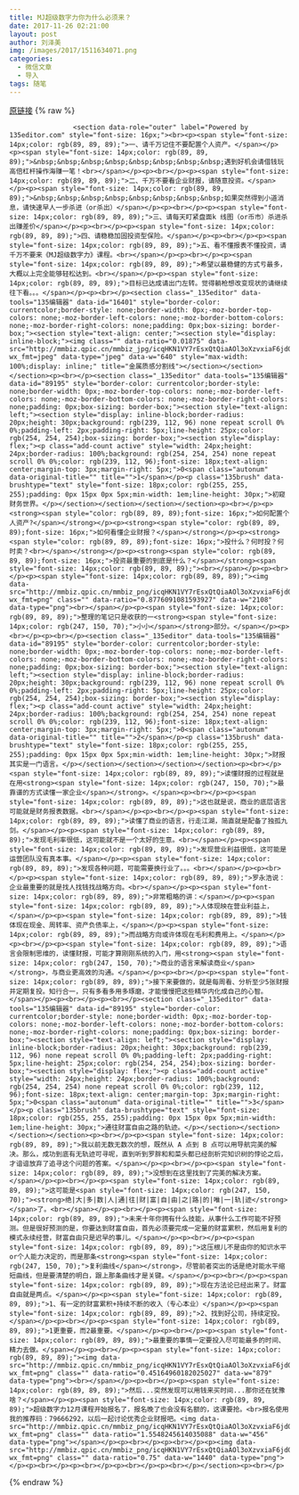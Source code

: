 ```yaml
---
title: MJ超级数字力你为什么必须来？
date: 2017-11-26 02:21:00
layout: post
author: 刘泽美
img: /images/2017/1511634071.png
categories:
  - 微信文章
  - 导入
tags: 随笔
---
```


[原链接](http://mp.weixin.qq.com/s?__biz=MzU4NjA0ODc0MQ==&amp;mid=2247483778&amp;idx=1&amp;sn=e0fc4ca5412d3dfb94791cfe09c7df9e&amp;chksm=fd807408caf7fd1e597d25e3e94cdaa9b60d137ec5acc410b6c62b7e5c0a6e61872b6bd14f0a&amp;scene=27#wechat_redirect)
{% raw %}

                    

                    
                    
                    
                    <section data-role="outer" label="Powered by 135editor.com" style="font-size: 16px;"><br><p><span style="font-size: 14px;color: rgb(89, 89, 89);">一、请千万记住不要配置个人资产。</span></p><p><span style="font-size: 14px;color: rgb(89, 89, 89);">&nbsp;&nbsp;&nbsp;&nbsp;&nbsp;&nbsp;&nbsp;&nbsp;遇到好机会请借钱玩高倍杠杆操作海赚一笔！<br></span></p><p><br></p><p><span style="font-size: 14px;color: rgb(89, 89, 89);">二、千万不要看企业财报，请随意投资。</span></p><p><span style="font-size: 14px;color: rgb(89, 89, 89);">&nbsp;&nbsp;&nbsp;&nbsp;&nbsp;&nbsp;&nbsp;&nbsp;如果突然得到小道消息，请快速早人一步杀进（or杀出）</span></p><p><br></p><p><span style="font-size: 14px;color: rgb(89, 89, 89);">三、请每天盯紧盘面k 线图（or币市）杀进杀出赚差价</span></p><p><br></p><p><span style="font-size: 14px;color: rgb(89, 89, 89);">四、请稳稳加固投资型保险。</span></p><p><br></p><p><span style="font-size: 14px;color: rgb(89, 89, 89);">五、看不懂报表不懂投资，请千万不要来《MJ超级数字力》课程。<br></span></p><p><br></p><p><span style="font-size: 14px;color: rgb(89, 89, 89);">希望以最稳健的方式亏最多，大概以上完全能够轻松达到。<br></span></p><p><span style="font-size: 14px;color: rgb(89, 89, 89);">目标已达成请出门左转。觉得躺枪想改变现状的请继续往下看。。。</span></p><p><br></p><section class="_135editor" data-tools="135编辑器" data-id="16401" style="border-color: currentcolor;border-style: none;border-width: 0px;-moz-border-top-colors: none;-moz-border-left-colors: none;-moz-border-bottom-colors: none;-moz-border-right-colors: none;padding: 0px;box-sizing: border-box;"><section style="text-align: center;"><section style="display: inline-block;"><img class="" data-ratio="0.01875" data-src="http://mmbiz.qpic.cn/mmbiz_jpg/icqHKN1VY7rEsxQtQiaAOl3oXzvxiaF6jdOsmoZLGxFokdpUyYEia9GQcFWYwlX8PFpDUPs92L4VzsLDRHoTiaLAeLQ/0?wx_fmt=jpeg" data-type="jpeg" data-w="640" style="max-width: 100%;display: inline;" title="金属质感分割线"></section></section></section><p><br></p><section class="_135editor" data-tools="135编辑器" data-id="89195" style="border-color: currentcolor;border-style: none;border-width: 0px;-moz-border-top-colors: none;-moz-border-left-colors: none;-moz-border-bottom-colors: none;-moz-border-right-colors: none;padding: 0px;box-sizing: border-box;"><section style="text-align: left;"><section style="display: inline-block;border-radius: 20px;height: 30px;background: rgb(239, 112, 96) none repeat scroll 0% 0%;padding-left: 2px;padding-right: 5px;line-height: 25px;color: rgb(254, 254, 254);box-sizing: border-box;"><section style="display: flex;"><p class="add-count active" style="width: 24px;height: 24px;border-radius: 100%;background: rgb(254, 254, 254) none repeat scroll 0% 0%;color: rgb(239, 112, 96);font-size: 18px;text-align: center;margin-top: 3px;margin-right: 5px;">0<span class="autonum" data-original-title="" title="">1</span></p><p class="135brush" data-brushtype="text" style="font-size: 18px;color: rgb(255, 255, 255);padding: 0px 15px 0px 5px;min-width: 1em;line-height: 30px;">初窥财务世界。</p></section></section></section></section><p><br></p><p><strong><span style="color: rgb(89, 89, 89);font-size: 16px;">如何配置个人资产?</span></strong></p><p><strong><span style="color: rgb(89, 89, 89);font-size: 16px;">如何看懂企业财报？</span></strong></p><p><strong><span style="color: rgb(89, 89, 89);font-size: 16px;">投什么？何时投？何时卖？<br></span></strong></p><p><strong><span style="color: rgb(89, 89, 89);font-size: 16px;">投资最重要的到底是什么？</span></strong><span style="font-size: 14px;color: rgb(89, 89, 89);"><br></span></p><p><br></p><p><span style="font-size: 14px;color: rgb(89, 89, 89);"><img data-src="http://mmbiz.qpic.cn/mmbiz_png/icqHKN1VY7rEsxQtQiaAOl3oXzvxiaF6jdOQGGnGePFxAjXqybP3lJVQHl8FC8ibcUYeA6mS850v20fNatPESOSP0g/0?wx_fmt=png" class="" data-ratio="0.8776091081593927" data-w="2108" data-type="png"><br></span></p><p><span style="font-size: 14px;color: rgb(89, 89, 89);">整理的笔记只是收获的一<strong><span style="font-size: 14px;color: rgb(247, 150, 70);">小小</span></strong>部分。</span></p><p><br></p><p><br></p><section class="_135editor" data-tools="135编辑器" data-id="89195" style="border-color: currentcolor;border-style: none;border-width: 0px;-moz-border-top-colors: none;-moz-border-left-colors: none;-moz-border-bottom-colors: none;-moz-border-right-colors: none;padding: 0px;box-sizing: border-box;"><section style="text-align: left;"><section style="display: inline-block;border-radius: 20px;height: 30px;background: rgb(239, 112, 96) none repeat scroll 0% 0%;padding-left: 2px;padding-right: 5px;line-height: 25px;color: rgb(254, 254, 254);box-sizing: border-box;"><section style="display: flex;"><p class="add-count active" style="width: 24px;height: 24px;border-radius: 100%;background: rgb(254, 254, 254) none repeat scroll 0% 0%;color: rgb(239, 112, 96);font-size: 18px;text-align: center;margin-top: 3px;margin-right: 5px;">0<span class="autonum" data-original-title="" title="">2</span></p><p class="135brush" data-brushtype="text" style="font-size: 18px;color: rgb(255, 255, 255);padding: 0px 15px 0px 5px;min-width: 1em;line-height: 30px;">财报其实是一门语言。</p></section></section></section></section><p><br></p><span style="font-size: 14px;color: rgb(89, 89, 89);">读懂财报的过程就是在用<strong><span style="font-size: 14px;color: rgb(247, 150, 70);">最靠谱的方式读懂一家企业</span></strong>。</span><p><br></p><p><span style="font-size: 14px;color: rgb(89, 89, 89);">这也就是说，商业的底层语言可能就是财务报表数据。<br></span></p><p><br></p><p><span style="font-size: 14px;color: rgb(89, 89, 89);">读懂了商业的语言，行走江湖，简直就是配备了独孤九剑。</span></p><p><span style="font-size: 14px;color: rgb(89, 89, 89);">发现毛利率很低，这可能就不是一个太好的生意。<br></span></p><p><span style="font-size: 14px;color: rgb(89, 89, 89);">发现营业利益很低，这可能是运营团队没有真本事。</span></p><p><span style="font-size: 14px;color: rgb(89, 89, 89);">发现各种问题，可能需要换行业了。。。<br></span></p><p><br></p><p><span style="font-size: 14px;color: rgb(89, 89, 89);">罗永浩说：企业最重要的就是找人找钱找战略方向。<br></span></p><p><span style="font-size: 14px;color: rgb(89, 89, 89);">非常粗略的讲：</span></p><p><span style="font-size: 14px;color: rgb(89, 89, 89);">人体现映在营业利益上，</span></p><p><span style="font-size: 14px;color: rgb(89, 89, 89);">钱体现在现金、周转率、资产负债率上，</span></p><p><span style="font-size: 14px;color: rgb(89, 89, 89);">而战略方向或许体现在毛利和费用上。</span></p><p><br></p><p><span style="font-size: 14px;color: rgb(89, 89, 89);">语言会限制思维的，读懂财报，可能才算刚刚系统的入门，用<strong><span style="font-size: 14px;color: rgb(247, 150, 70);">商业的语言来解读商业</span></strong>，与商业更高效的沟通。</span></p><p><br></p><p><span style="font-size: 14px;color: rgb(89, 89, 89);">接下来要做的，就是每周看、分析至少5张财报并定期复投。知行合一，只有多看多用多琢磨，才能慢慢把这些精华内化成自己的心智。</span></p><p><br></p><p><br></p><section class="_135editor" data-tools="135编辑器" data-id="89195" style="border-color: currentcolor;border-style: none;border-width: 0px;-moz-border-top-colors: none;-moz-border-left-colors: none;-moz-border-bottom-colors: none;-moz-border-right-colors: none;padding: 0px;box-sizing: border-box;"><section style="text-align: left;"><section style="display: inline-block;border-radius: 20px;height: 30px;background: rgb(239, 112, 96) none repeat scroll 0% 0%;padding-left: 2px;padding-right: 5px;line-height: 25px;color: rgb(254, 254, 254);box-sizing: border-box;"><section style="display: flex;"><p class="add-count active" style="width: 24px;height: 24px;border-radius: 100%;background: rgb(254, 254, 254) none repeat scroll 0% 0%;color: rgb(239, 112, 96);font-size: 18px;text-align: center;margin-top: 3px;margin-right: 5px;">0<span class="autonum" data-original-title="" title="">3</span></p><p class="135brush" data-brushtype="text" style="font-size: 18px;color: rgb(255, 255, 255);padding: 0px 15px 0px 5px;min-width: 1em;line-height: 30px;">通往财富自由之路的轨迹。</p></section></section></section></section><p><br></p><p><span style="font-size: 14px;color: rgb(89, 89, 89);">我以前无数无数次的想，既然从 A 点到 B 点可以用导航完美的解决。那么，成功到底有无轨迹可寻呢，直到听到罗胖和和菜头都已经剖析完知识树的悖论之后，才谙谙放弃了追寻这个问题的答案。</span></p><p><br></p><p><span style="font-size: 14px;color: rgb(89, 89, 89);">没想到在这里找到了完美的解决方案。</span></p><p><br></p><p><span style="font-size: 14px;color: rgb(89, 89, 89);">这可能是<span style="font-size: 14px;color: rgb(247, 150, 70);"><strong>绝|大|多|数|人|通|往|财|富|自|由|之|路|的|唯|一|轨|迹</strong></span>了。<br></span></p><p><br></p><p><span style="font-size: 14px;color: rgb(89, 89, 89);">未来十年你拥有什么技能，从事什么工作可能不好预测。但是很好预测的是，你要达到财富自由，首先必须要完成一定量的财富累积，然后用复利的模式永续经营，财富自由只是迟早的事儿。</span></p><p><br></p><p><span style="font-size: 14px;color: rgb(89, 89, 89);">这压根儿不是由你的知识水平or个人能力决定的，而是那条<strong><span style="font-size: 14px;color: rgb(247, 150, 70);">复利曲线</span></strong>，尽管前者突出的话是绝对能水平缩短曲线，但是要清楚的明白，跟上那条曲线才是关键。</span></p><p><br></p><p><span style="font-size: 14px;color: rgb(89, 89, 89);">现在方法论已经出来了。财富自由就是两点。</span></p><p><span style="font-size: 14px;color: rgb(89, 89, 89);">1、有一定的财富累积+持续不断的收入（专心本业）</span></p><p><span style="font-size: 14px;color: rgb(89, 89, 89);">2、找到好公司，持续定投。</span></p><p><br></p><p><span style="font-size: 14px;color: rgb(89, 89, 89);">1更重要，而2最重要。</span></p><p><br></p><p><span style="font-size: 14px;color: rgb(89, 89, 89);">最重要的事情一定要投入尽可能最多的时间、精力去做。</span></p><p><br></p><p><span style="font-size: 14px;color: rgb(89, 89, 89);"><img data-src="http://mmbiz.qpic.cn/mmbiz_png/icqHKN1VY7rEsxQtQiaAOl3oXzvxiaF6jdOQicWBFYYsypKItZG0gaACXGKibpmkp5VSia1xH67CuicibLAM0bOHC0yaQA/0?wx_fmt=png" class="" data-ratio="0.45164960182025027" data-w="879" data-type="png"><br></span></p><p><br></p><p><span style="font-size: 14px;color: rgb(89, 89, 89);">然后...突然发现可以用钱来买时间...那你还在犹豫啥？</span></p><p><span style="font-size: 14px;color: rgb(89, 89, 89);">超级数字力12月课程开始报名了，报名晚了也会没有名额的，这课要抢。<br>报名使用我的推荐码：79666292，以后一起讨论优秀企业财报吧。<img data-src="http://mmbiz.qpic.cn/mmbiz_png/icqHKN1VY7rEsxQtQiaAOl3oXzvxiaF6jdOqkLTObjSEHodrFfKJwTbbAYDHKFObXux8Fn0xib55QyXzrmOEiaDaIvA/0?wx_fmt=png" class="" data-ratio="1.5548245614035088" data-w="456" data-type="png"></span></p><p><br></p><p><br></p><p><img data-src="http://mmbiz.qpic.cn/mmbiz_png/icqHKN1VY7rEsxQtQiaAOl3oXzvxiaF6jdOnZ9dR8nwST7RyDB4BuU0uKtIVIeYzu9zwAWMH7MDeWKUVHds65iao4Q/0?wx_fmt=png" class="" data-ratio="0.75" data-w="1440" data-type="png"></p><p><br></p><p><br></p><p><br></p><p><br></p></section><p><br></p>
                
{% endraw %}
